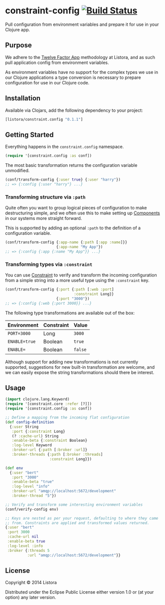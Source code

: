 # constraint-config [![Build Status](https://travis-ci.org/listora/constraint-config.svg?branch=master)](https://travis-ci.org/listora/constraint-config)

Pull configuration from environment variables and prepare it for use
in your Clojure app.

## Purpose

We adhere to the [Twelve Factor App][] methodology at Listora, and as
such pull application config from environment variables.

As environment variables have no support for the complex types we use
in our Clojure applications a type conversion is necessary to prepare
configuration for use in our Clojure code.

## Installation

Available via Clojars, add the following dependency to your project:

``` clj
[listora/constraint.config "0.1.1"]
```

## Getting Started

Everything happens in the `constraint.config` namespace.

``` clj
(require '[constraint.config :as conf])
```

The most basic transformation returns the configuration variable
unmodified.

``` clj
(conf/transform-config {:user true} {:user "harry"})
;; => {:config {:user "harry"} ...}
```

### Transforming structure via `:path`

Quite often you want to group logical pieces of configuration to make
destructuring simple, and we often use this to make setting up
[Components][] in our systems more straight forward.

This is supported by adding an optional `:path` to the definition of a
configuration variable.

``` clj
(conf/transform-config {:app-name {:path [:app :name]}}
                       {:app-name "My App"})
;; => {:config {:app {:name "My App"}} ...}
```

### Transforming types via `:constraint`

You can use [Constraint][] to verify and transform the incoming
configuration from a simple string into a more useful type using the
`:constraint` key.

``` clj
(conf/transform-config {:port {:path [:web :port]
                               :constraint Long}}
                       {:port "3000"})
;; => {:config {:web {:port 3000}} ...}
```

The following type transformations are available out of the box:

| Environment   | Constraint | Value   |
|---------------|------------|---------|
| `PORT=3000`   | Long       | `3000`  |
| `ENABLE=true` | Boolean    | `true`  |
| `ENABLE=`     | Boolean    | `false` |

Although support for adding new transformations is not currently
supported, suggestions for new built-in transformation are welcome,
and we can easily expose the string transformations should there be
interest.

## Usage

``` clj
(import clojure.lang.Keyword)
(require '[constraint.core :refer [?]])
(require '[constraint.config :as conf])

;; Define a mapping from the incoming flat configuration
(def config-definition
  {:user String
   :port {:constraint Long}
   (? :cache-url) String
   :enable-beta {:constraint Boolean}
   :log-level Keyword
   :broker-url {:path [:broker :url]}
   :broker-threads {:path [:broker :threads]
                    :constraint Long}})

(def env
  {:user "bert"
   :port "3000"
   :enable-beta "true"
   :log-level "info"
   :broker-url "amqp://localhost:5672/development"
   :broker-thread "5"})

;; Verify and transform some interesting environment variables
(conf/verify-config env)

;; Keys are nested as per your request, defaulting to where they came
;; from. Constraints are applied and transformed values returned.
{:user "bert"
 :port 3000
 :cache-url nil
 :enable-beta true
 :log-level :info
 :broker {:threads 5
          :url "amqp://localhost:5672/development"}}
```

## License

Copyright © 2014 Listora

Distributed under the Eclipse Public License either version 1.0 or (at
your option) any later version.

[Components]: https://github.com/stuartsierra/component
[Constraint]: https://github.com/listora/constraint
[Twelve Factor App]: http://12factor.net/
